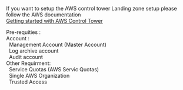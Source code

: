 If you want to setup the AWS control tower Landing zone setup please follow the AWS documentation </br>
[Getting started with AWS Control Tower](https://docs.aws.amazon.com/controltower/latest/userguide/getting-started-with-control-tower.html)

Pre-requities : </br>
Account : </br>
&nbsp;&nbsp;Management Account (Master Account) </br>
&nbsp;&nbsp;Log archive account </br>
&nbsp;&nbsp;Audit account </br>
Other Requirment: </br>
&nbsp;&nbsp;Service Quotas (AWS Servic Quotas) </br>
&nbsp;&nbsp;Single AWS Organization </br>
&nbsp;&nbsp;Trusted Access </br>
      


